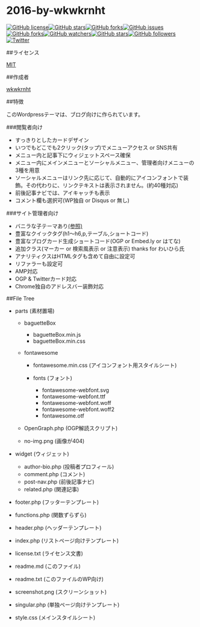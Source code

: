 2016-by-wkwkrnht
====

[![GitHub license](https://img.shields.io/badge/license-MIT-blue.svg)](https://raw.githubusercontent.com/wkwkrnht/2016-by-wkwkrnht/master/LICENSE)[![GitHub stars](https://img.shields.io/github/stars/wkwkrnht/2016-by-wkwkrnht.svg)](https://github.com/wkwkrnht/2016-by-wkwkrnht/stargazers)[![GitHub forks](https://img.shields.io/github/forks/wkwkrnht/2016-by-wkwkrnht.svg)](https://github.com/wkwkrnht/2016-by-wkwkrnht/network)[![GitHub issues](https://img.shields.io/github/issues/wkwkrnht/2016-by-wkwkrnht.svg)](https://github.com/wkwkrnht/2016-by-wkwkrnht/issues)[![GitHub forks](https://img.shields.io/github/forks/badges/shields.svg?style=social&label=Fork&maxAge=2592000)]()[![GitHub watchers](https://img.shields.io/github/watchers/badges/shields.svg?style=social&label=Watch&maxAge=2592000)]()[![GitHub stars](https://img.shields.io/github/stars/badges/shields.svg?style=social&label=Star&maxAge=2592000)]()[![GitHub followers](https://img.shields.io/github/followers/espadrine.svg?style=social&label=Follow&maxAge=2592000)]()[![Twitter](https://img.shields.io/twitter/url/http/github.com/wkwkrnht/2016-by-wkwkrnht.svg?style=social)](https://twitter.com/intent/tweet?text=Wow:&url=%5Bobject%20Object%5D)

##ライセンス

[MIT](https://github.com/wkwkrnht/2016-by-wkwkrnht/blob/master/LICENSE/)

##作成者

[wkwkrnht](https://github.com/wkwkrnht)

##特徴

このWordpressテーマは、ブログ向けに作られています。

###閲覧者向け

* すっきりとしたカードデザイン
* いつでもどこでも2クリック(タップ)でメニューアクセス or SNS共有
* メニュー内と記事下にウィジェットスペース確保
* メニュー内にメインメニューとソーシャルメニュー、管理者向けメニューの3種を用意
* ソーシャルメニューはリンク先に応じて、自動的にアイコンフォントで装飾。その代わりに、リンクテキストは表示されません。(約40種対応)
* 前後記事ナビでは、アイキャッチも表示
* コメント欄も選択可(WP独自 or Disqus or 無し)

###サイト管理者向け

* バニラな子テーマあり[(参照)](https://github.com/wkwkrnht/2016-by-wkwkrnht-child/)
* 豊富なクイックタグ(h1～h6,p,テーブル,ショートコード)
* 豊富なブログカード生成ショートコード(OGP or Embed.ly or はてな)
* 追加クラス(マーカー or 検索風表示 or 注意表示) thanks for わいひら氏
* アナリティクスはHTMLタグも含めて自由に設定可
* リファラーも設定可
* AMP対応
* OGP & Twitterカード対応
* Chrome独自のアドレスバー装飾対応

##File Tree

* parts (素材置場)

    * baguetteBox

        * baguetteBox.min.js
        * baguetteBox.min.css

    * fontawesome

        * fontawesome.min.css (アイコンフォント用スタイルシート)
        * fonts (フォント)

            * fontawesome-webfont.svg
            * fontawesome-webfont.ttf
            * fontawesome-webfont.woff
            * fontawesome-webfont.woff2
            * fontawesome.otf


    * OpenGraph.php (OGP解読スクリプト)
    * no-img.png (画像が404)

* widget (ウィジェット)

    * author-bio.php (投稿者プロフィール)
    * comment.php (コメント)
    * post-nav.php (前後記事ナビ)
    * related.php (関連記事)

* footer.php (フッターテンプレート)
* functions.php (関数ずらずら)
* header.php (ヘッダーテンプレート)
* index.php (リストページ向けテンプレート)
* license.txt (ライセンス文書)
* readme.md (このファイル)
* readme.txt (このファイルのWP向け)
* screenshot.png (スクリーンショット)
* singular.php (単独ページ向けテンプレート)
* style.css (メインスタイルシート)
